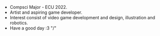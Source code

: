 - Compsci Major - ECU 2022. 
- Artist and aspiring game developer. 
- Interest consist of video game development and design, illustration and robotics.
- Have a good day :3 "/"
